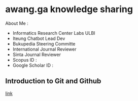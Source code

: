 # awang.ga knowledge sharing
About Me :
* Informatics Research Center Labs ULBI
* Iteung Chatbot Lead Dev
* Bukupedia Steering Committe
* International Journal Reviewer
* Sinta Journal Reviewer
* Scopus ID : 
* Google Scholar ID :

## Introduction to Git and Github
[link](https://www.jhsph.edu/research/centers-and-institutes/welch-center-for-prevention-epidemiology-and-clinical-research/events/grand-rounds/presentations/191120%20intro_to_git_github.pdf "Intro to Github")

